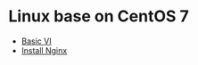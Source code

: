 # Linux base on CentOS 7

* [Basic VI](https://github.com/learninglife-d/note/tree/master/Linux/vi)
* [Install Nginx](https://github.com/learninglife-d/note/tree/master/Linux/install_nginx)